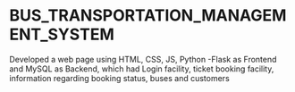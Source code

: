 # BUS_TRANSPORTATION_MANAGEMENT_SYSTEM
Developed a web page using HTML, CSS, JS, Python -Flask as Frontend and MySQL as Backend, which had Login facility, ticket booking facility, information regarding booking status, buses and customers
